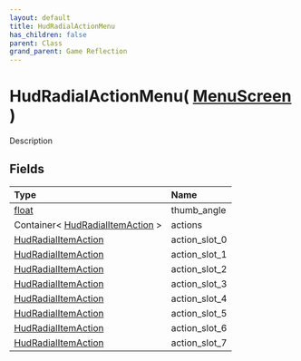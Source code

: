 ```yaml
---
layout: default
title: HudRadialActionMenu
has_children: false
parent: Class
grand_parent: Game Reflection
---
```

# HudRadialActionMenu( [ MenuScreen ](/riftbreaker-wiki/docs/game-reflection/classes/menu_screen/) )
Description 

## Fields

| Type | Name |
|:----------|:--------------|
| [float](/riftbreaker-wiki/docs/game-reflection/components/float/) | thumb_angle |
| Container< [HudRadialItemAction](/riftbreaker-wiki/docs/game-reflection/classes/hud_radial_item_action/) > | actions |
| [HudRadialItemAction](/riftbreaker-wiki/docs/game-reflection/classes/hud_radial_item_action/) | action_slot_0 |
| [HudRadialItemAction](/riftbreaker-wiki/docs/game-reflection/classes/hud_radial_item_action/) | action_slot_1 |
| [HudRadialItemAction](/riftbreaker-wiki/docs/game-reflection/classes/hud_radial_item_action/) | action_slot_2 |
| [HudRadialItemAction](/riftbreaker-wiki/docs/game-reflection/classes/hud_radial_item_action/) | action_slot_3 |
| [HudRadialItemAction](/riftbreaker-wiki/docs/game-reflection/classes/hud_radial_item_action/) | action_slot_4 |
| [HudRadialItemAction](/riftbreaker-wiki/docs/game-reflection/classes/hud_radial_item_action/) | action_slot_5 |
| [HudRadialItemAction](/riftbreaker-wiki/docs/game-reflection/classes/hud_radial_item_action/) | action_slot_6 |
| [HudRadialItemAction](/riftbreaker-wiki/docs/game-reflection/classes/hud_radial_item_action/) | action_slot_7 |


